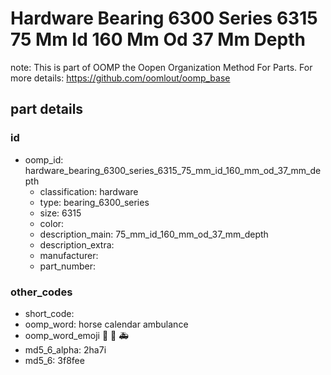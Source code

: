 # Hardware Bearing 6300 Series 6315 75 Mm Id 160 Mm Od 37 Mm Depth  

note: This is part of OOMP the Oopen Organization Method For Parts. For more details: https://github.com/oomlout/oomp_base

##  part details





### id
* oomp_id: hardware_bearing_6300_series_6315_75_mm_id_160_mm_od_37_mm_depth
  * classification: hardware
  * type: bearing_6300_series
  * size: 6315
  * color: 
  * description_main: 75_mm_id_160_mm_od_37_mm_depth
  * description_extra: 
  * manufacturer: 
  * part_number: 

### other_codes
* short_code: 
* oomp_word: horse calendar ambulance
* oomp_word_emoji :horse: :calendar: :ambulance:
* md5_6_alpha: 2ha7i
* md5_6: 3f8fee